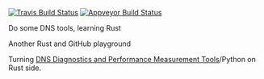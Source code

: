 [![Travis Build Status][travis-badge]][travis-url]
[![Appveyor Build Status][appveyor-badge]][appveyor-url]

[travis-badge]: https://api.travis-ci.org/arrrght/dnsdg.svg?branch=master
[travis-url]: https://travis-ci.org/arrrght/dnsdg
[appveyor-badge]: https://ci.appveyor.com/api/projects/status/nm41w0ljf39jgetg?svg=true
[appveyor-url]: https://ci.appveyor.com/project/arrrght/dns-test

Do some DNS tools, learning Rust

Another Rust and GitHub playground

Turning [DNS Diagnostics and Performance Measurement Tools](https://github.com/farrokhi/dnsdiag)/Python on Rust side.
